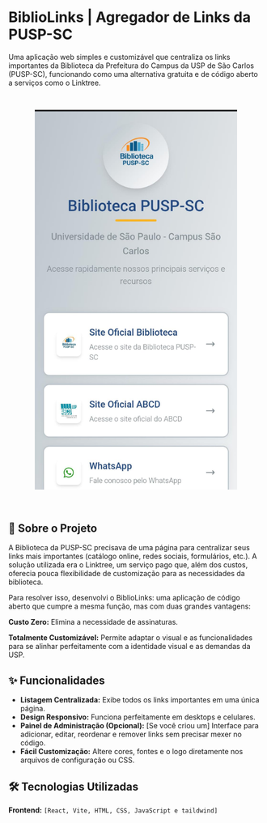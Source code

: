 # BiblioLinks | Agregador de Links da PUSP-SC

Uma aplicação web simples e customizável que centraliza os links importantes da Biblioteca da Prefeitura do Campus da USP de São Carlos (PUSP-SC), funcionando como uma alternativa gratuita e de código aberto a serviços como o Linktree.

<br>
<p align="center">
  <img src="PrintBiblioLink.jpeg" alt="Screenshot da aplicação BiblioLinks" width="400">
</p>
<br>

## 🚀 Sobre o Projeto

A Biblioteca da PUSP-SC precisava de uma página para centralizar seus links mais importantes (catálogo online, redes sociais, formulários, etc.). A solução utilizada era o Linktree, um serviço pago que, além dos custos, oferecia pouca flexibilidade de customização para as necessidades da biblioteca.

Para resolver isso, desenvolvi o BiblioLinks: uma aplicação de código aberto que cumpre a mesma função, mas com duas grandes vantagens:

**Custo Zero:** Elimina a necessidade de assinaturas.

**Totalmente Customizável:** Permite adaptar o visual e as funcionalidades para se alinhar perfeitamente com a identidade visual e as demandas da USP.

## ✨ Funcionalidades

* **Listagem Centralizada:** Exibe todos os links importantes em uma única página.
* **Design Responsivo:** Funciona perfeitamente em desktops e celulares.
* **Painel de Administração (Opcional):** [Se você criou um] Interface para adicionar, editar, reordenar e remover links sem precisar mexer no código.
* **Fácil Customização:** Altere cores, fontes e o logo diretamente nos arquivos de configuração ou CSS.

## 🛠️ Tecnologias Utilizadas


**Frontend:** ` [React, Vite, HTML, CSS, JavaScript e taildwind] `
